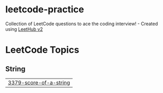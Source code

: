 # leetcode-practice
Collection of LeetCode questions to ace the coding interview! - Created using [LeetHub v2](https://github.com/arunbhardwaj/LeetHub-2.0)

<!---LeetCode Topics Start-->
# LeetCode Topics
## String
|  |
| ------- |
| [3379-score-of-a-string](https://github.com/firhanaf/leetcode-practice/tree/master/3379-score-of-a-string) |
<!---LeetCode Topics End-->